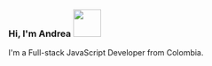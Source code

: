 ### Hi, I'm Andrea <img src="https://media.giphy.com/media/mGcNjsfWAjY5AEZNw6/giphy.gif" width="50"></h2>


I'm a Full-stack JavaScript Developer from Colombia. 
